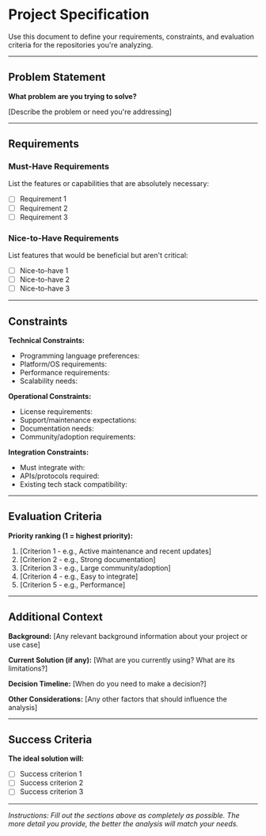 # Project Specification

Use this document to define your requirements, constraints, and evaluation criteria for the repositories you're analyzing.

---

## Problem Statement

**What problem are you trying to solve?**

[Describe the problem or need you're addressing]

---

## Requirements

### Must-Have Requirements

List the features or capabilities that are absolutely necessary:

- [ ] Requirement 1
- [ ] Requirement 2
- [ ] Requirement 3

### Nice-to-Have Requirements

List features that would be beneficial but aren't critical:

- [ ] Nice-to-have 1
- [ ] Nice-to-have 2
- [ ] Nice-to-have 3

---

## Constraints

**Technical Constraints:**
- Programming language preferences:
- Platform/OS requirements:
- Performance requirements:
- Scalability needs:

**Operational Constraints:**
- License requirements:
- Support/maintenance expectations:
- Documentation needs:
- Community/adoption requirements:

**Integration Constraints:**
- Must integrate with:
- APIs/protocols required:
- Existing tech stack compatibility:

---

## Evaluation Criteria

**Priority ranking (1 = highest priority):**

1. [Criterion 1 - e.g., Active maintenance and recent updates]
2. [Criterion 2 - e.g., Strong documentation]
3. [Criterion 3 - e.g., Large community/adoption]
4. [Criterion 4 - e.g., Easy to integrate]
5. [Criterion 5 - e.g., Performance]

---

## Additional Context

**Background:**
[Any relevant background information about your project or use case]

**Current Solution (if any):**
[What are you currently using? What are its limitations?]

**Decision Timeline:**
[When do you need to make a decision?]

**Other Considerations:**
[Any other factors that should influence the analysis]

---

## Success Criteria

**The ideal solution will:**

- [ ] Success criterion 1
- [ ] Success criterion 2
- [ ] Success criterion 3

---

*Instructions: Fill out the sections above as completely as possible. The more detail you provide, the better the analysis will match your needs.*
